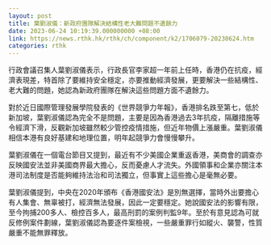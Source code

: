 ```yaml
---
layout: post
title: 葉劉淑儀：新政府團隊解決結構性老大難問題不遺餘力
date: 2023-06-24 10:19:39.000000000 +08:00
link: https://news.rthk.hk/rthk/ch/component/k2/1706079-20230624.htm
categories: rthk
---
```


行政會議召集人葉劉淑儀表示，行政長官李家超一年前上任時，香港仍在抗疫，經濟表現差，特首除了要維持安全穩定，亦要推動經濟發展，更要解決一些結構性、老大難的問題，她認為新政府團隊在解決這些問題方面不遺餘力。

對於近日國際管理發展學院發表的《世界競爭力年報》，香港排名跌至第七，低於新加坡，葉劉淑儀認為完全不是問題，主要是因為香港過去3年抗疫，隔離措施等令經濟下滑，反觀新加坡雖然較少管控疫情措施，但近年物價上漲嚴重。葉劉淑儀相信本港有良好基建和地理位置，明年起競爭力會慢慢攀升。

葉劉淑儀在一個電台節目又提到，最近有不少美國企業重返香港，美商會的調查亦反映國安法並非美國商界最大擔心，反而憂慮人才流失。外國領事和企業亦關注本港司法制度是否能夠維持法治和司法獨立，但事實上這些擔心是毫無必要。

葉劉淑儀提到，中央在2020年頒布《香港國安法》是別無選擇，當時外出要擔心有人集會、無辜被打，經濟無法發展，因此一定要穩定。她說國安法的影響有限，至今拘捕200多人、檢控百多人，最高刑罰的案例判監9年。至於有意見認為可就反修例案件劃線，葉劉淑儀認為要逐件案檢視，一些嚴重罪行如縱火、襲警，性質嚴重不能無罪釋放。
